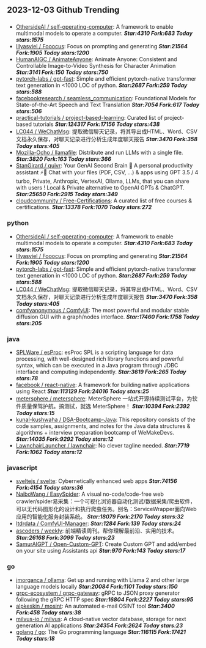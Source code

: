 ## 2023-12-03 Github Trending

### 
* [OthersideAI / self-operating-computer](https://github.com/OthersideAI/self-operating-computer): A framework to enable multimodal models to operate a computer. ***Star:4310 Fork:683 Today stars:1575***
* [lllyasviel / Fooocus](https://github.com/lllyasviel/Fooocus): Focus on prompting and generating ***Star:21564 Fork:1905 Today stars:1200***
* [HumanAIGC / AnimateAnyone](https://github.com/HumanAIGC/AnimateAnyone): Animate Anyone: Consistent and Controllable Image-to-Video Synthesis for Character Animation ***Star:3141 Fork:150 Today stars:750***
* [pytorch-labs / gpt-fast](https://github.com/pytorch-labs/gpt-fast): Simple and efficient pytorch-native transformer text generation in <1000 LOC of python. ***Star:2687 Fork:259 Today stars:588***
* [facebookresearch / seamless_communication](https://github.com/facebookresearch/seamless_communication): Foundational Models for State-of-the-Art Speech and Text Translation ***Star:7054 Fork:617 Today stars:506***
* [practical-tutorials / project-based-learning](https://github.com/practical-tutorials/project-based-learning): Curated list of project-based tutorials ***Star:124317 Fork:17156 Today stars:438***
* [LC044 / WeChatMsg](https://github.com/LC044/WeChatMsg): 提取微信聊天记录，将其导出成HTML、Word、CSV文档永久保存，对聊天记录进行分析生成年度聊天报告 ***Star:3470 Fork:358 Today stars:405***
* [Mozilla-Ocho / llamafile](https://github.com/Mozilla-Ocho/llamafile): Distribute and run LLMs with a single file. ***Star:3820 Fork:163 Today stars:366***
* [StanGirard / quivr](https://github.com/StanGirard/quivr): Your GenAI Second Brain 🧠 A personal productivity assistant ⚡️🤖 Chat with your files (PDF, CSV, ...) & apps using GPT 3.5 / 4 turbo, Private, Anthropic, VertexAI, Ollama, LLMs, that you can share with users ! Local & Private alternative to OpenAI GPTs & ChatGPT. ***Star:25650 Fork:2915 Today stars:349***
* [cloudcommunity / Free-Certifications](https://github.com/cloudcommunity/Free-Certifications): A curated list of free courses & certifications. ***Star:13378 Fork:1070 Today stars:272***

### python
* [OthersideAI / self-operating-computer](https://github.com/OthersideAI/self-operating-computer): A framework to enable multimodal models to operate a computer. ***Star:4310 Fork:683 Today stars:1575***
* [lllyasviel / Fooocus](https://github.com/lllyasviel/Fooocus): Focus on prompting and generating ***Star:21564 Fork:1905 Today stars:1200***
* [pytorch-labs / gpt-fast](https://github.com/pytorch-labs/gpt-fast): Simple and efficient pytorch-native transformer text generation in <1000 LOC of python. ***Star:2687 Fork:259 Today stars:588***
* [LC044 / WeChatMsg](https://github.com/LC044/WeChatMsg): 提取微信聊天记录，将其导出成HTML、Word、CSV文档永久保存，对聊天记录进行分析生成年度聊天报告 ***Star:3470 Fork:358 Today stars:405***
* [comfyanonymous / ComfyUI](https://github.com/comfyanonymous/ComfyUI): The most powerful and modular stable diffusion GUI with a graph/nodes interface. ***Star:17460 Fork:1758 Today stars:205***

### java
* [SPLWare / esProc](https://github.com/SPLWare/esProc): esProc SPL is a scripting language for data processing, with well-designed rich library functions and powerful syntax, which can be executed in a Java program through JDBC interface and computing independently. ***Star:3619 Fork:265 Today stars:78***
* [facebook / react-native](https://github.com/facebook/react-native): A framework for building native applications using React ***Star:113129 Fork:24016 Today stars:25***
* [metersphere / metersphere](https://github.com/metersphere/metersphere): MeterSphere 一站式开源持续测试平台，为软件质量保驾护航。搞测试，就选 MeterSphere！ ***Star:10394 Fork:2392 Today stars:15***
* [kunal-kushwaha / DSA-Bootcamp-Java](https://github.com/kunal-kushwaha/DSA-Bootcamp-Java): This repository consists of the code samples, assignments, and notes for the Java data structures & algorithms + interview preparation bootcamp of WeMakeDevs. ***Star:14035 Fork:9292 Today stars:12***
* [LawnchairLauncher / lawnchair](https://github.com/LawnchairLauncher/lawnchair): No clever tagline needed. ***Star:7719 Fork:1062 Today stars:12***

### javascript
* [sveltejs / svelte](https://github.com/sveltejs/svelte): Cybernetically enhanced web apps ***Star:74156 Fork:4154 Today stars:36***
* [NaiboWang / EasySpider](https://github.com/NaiboWang/EasySpider): A visual no-code/code-free web crawler/spider易采集：一个可视化浏览器自动化测试/数据采集/爬虫软件，可以无代码图形化的设计和执行爬虫任务。别名：ServiceWrapper面向Web应用的智能化服务封装系统。 ***Star:18079 Fork:2170 Today stars:32***
* [ltdrdata / ComfyUI-Manager](https://github.com/ltdrdata/ComfyUI-Manager):  ***Star:1284 Fork:139 Today stars:24***
* [ascoders / weekly](https://github.com/ascoders/weekly): 前端精读周刊。帮你理解最前沿、实用的技术。 ***Star:26168 Fork:3099 Today stars:23***
* [SamurAIGPT / Open-Custom-GPT](https://github.com/SamurAIGPT/Open-Custom-GPT): Create Custom GPT and add/embed on your site using Assistants api ***Star:970 Fork:143 Today stars:17***

### go
* [jmorganca / ollama](https://github.com/jmorganca/ollama): Get up and running with Llama 2 and other large language models locally ***Star:20084 Fork:1101 Today stars:150***
* [grpc-ecosystem / grpc-gateway](https://github.com/grpc-ecosystem/grpc-gateway): gRPC to JSON proxy generator following the gRPC HTTP spec ***Star:16804 Fork:2227 Today stars:95***
* [alpkeskin / mosint](https://github.com/alpkeskin/mosint): An automated e-mail OSINT tool ***Star:3400 Fork:458 Today stars:38***
* [milvus-io / milvus](https://github.com/milvus-io/milvus): A cloud-native vector database, storage for next generation AI applications ***Star:24354 Fork:2624 Today stars:23***
* [golang / go](https://github.com/golang/go): The Go programming language ***Star:116115 Fork:17421 Today stars:18***
